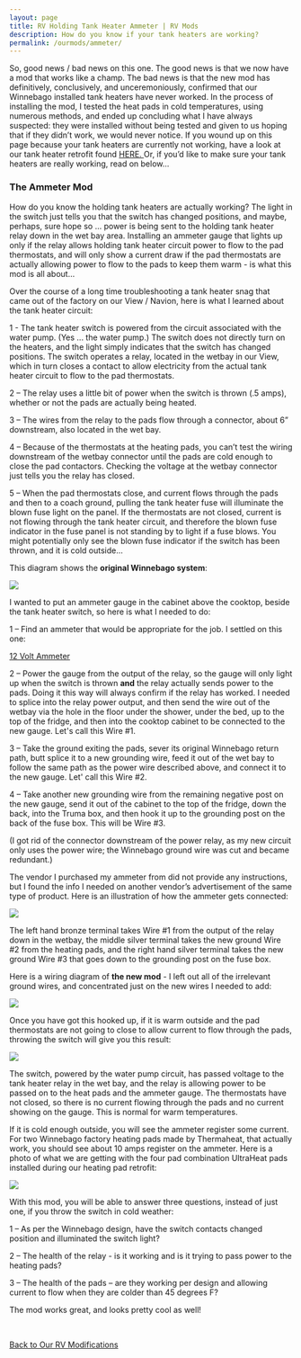 ```yaml
---
layout: page
title: RV Holding Tank Heater Ammeter | RV Mods
description: How do you know if your tank heaters are working?
permalink: /ourmods/ammeter/
---
```


So, good news / bad news on this one.  The good news is that we now have a mod that works like a champ.  The bad news is that the new mod has definitively, conclusively, and unceremoniously, confirmed that our Winnebago installed tank heaters have never worked.  In the process of installing the mod, I tested the heat pads in cold temperatures, using numerous methods, and ended up concluding what I have always suspected: they were installed without being tested and given to us hoping that if they didn’t work, we would never notice.  If you wound up on this page because your tank heaters are currently not working, have a look at our tank heater retrofit found <a href = "https://our2020view.ca/ourmods/tankheaters/ " target="_blank">HERE. </a>  Or, if you’d like to make sure your tank heaters are really working, read on below... 

<h3>The Ammeter Mod</h3>

How do you know the holding tank heaters are actually working?  The light in the switch just tells you that the switch has changed positions, and maybe, perhaps, sure hope so ... power is being sent to the holding tank heater relay down in the wet bay area.  Installing an ammeter gauge that lights up only if the relay allows holding tank heater circuit power to flow to the pad thermostats, and will only show a current draw if the pad thermostats are actually allowing power to flow to the pads to keep them warm - is what this mod is all about...

Over the course of a long time troubleshooting a tank heater snag that came out of the factory on our View / Navion, here is what I learned about the tank heater circuit:

1 - The tank heater switch is powered from the circuit associated with the water pump.  (Yes ... the water pump.)  The switch does not directly turn on the heaters, and the light simply indicates that the switch has changed positions.  The switch operates a relay, located in the wetbay in our View, which in turn closes a contact to allow electricity from the actual tank heater circuit to flow to the pad thermostats.  

2 – The relay uses a little bit of power when the switch is thrown (.5 amps), whether or not the pads are actually being heated.

3 – The wires from the relay to the pads flow through a connector, about 6” downstream, also located in the wet bay.

4 – Because of the thermostats at the heating pads, you can’t test the wiring downstream of the wetbay connector until the pads are cold enough to close the pad contactors.  Checking the voltage at the wetbay connector just tells you the relay has closed.

5 – When the pad thermostats close, and current flows through the pads and then to a coach ground, pulling the tank heater fuse will illuminate the blown fuse light on the panel.  If the thermostats are not closed, current is not flowing through the tank heater circuit, and therefore the blown fuse indicator in the fuse panel is not standing by to light if a fuse blows.  You might potentially only see the blown fuse indicator if the switch has been thrown, and it is cold outside...

This diagram shows the **original Winnebago system**:

<img src="/assets/weboriginalheatercircuit.jpg"/>

I wanted to put an ammeter gauge in the cabinet above the cooktop, beside the tank heater switch, so here is what I needed to do:

1 – Find an ammeter that would be appropriate for the job.  I settled on this one:

<a href = "https://www.amazon.ca/gp/product/B08FX7JZ5D/ref=ppx_yo_dt_b_asin_title_o00_s01?ie=UTF8&psc=1 " target="_blank">12 Volt Ammeter </a>

2 – Power the gauge from the output of the relay, so the gauge will only light up when the switch is thrown **and** the relay actually sends power to the pads.  Doing it this way will always confirm if the relay has worked.  I needed to splice into the relay power output, and then send the wire out of the wetbay via the hole in the floor under the shower, under the bed, up to the top of the fridge, and then into the cooktop cabinet to be connected to the new gauge.  Let's call this Wire #1.

3 – Take the ground exiting the pads, sever its original Winnebago return path, butt splice it to a new grounding wire, feed it out of the wet bay to follow the same path as the power wire described above, and connect it to the new gauge.  Let' call this Wire #2.

4 – Take another new grounding wire from the remaining negative post on the new gauge, send it out of the cabinet to the top of the fridge, down the back, into the Truma box, and then hook it up to the grounding post on the back of the fuse box.  This will be Wire #3.

(I got rid of the connector downstream of the power relay, as my new circuit only uses the power wire; the Winnebago ground wire was cut and became redundant.)

The vendor I purchased my ammeter from did not provide any instructions, but I found the info I needed on another vendor’s advertisement of the same type of product.  Here is an illustration of how the ammeter gets connected:

<img src="/assets/webammeterdiagram2.jpg"/>

The left hand bronze terminal takes Wire #1 from the output of the relay down in the wetbay, the middle silver terminal takes the new ground Wire #2 from the heating pads, and the right hand silver terminal takes the new ground Wire #3 that goes down to the grounding post on the fuse box.  

Here is a wiring diagram of **the new mod** - I left out all of the irrelevant ground wires, and concentrated just on the new wires I needed to add:

<img src="/assets/webammeterdiagramV5.jpg"/>

Once you have got this hooked up, if it is warm outside and the pad thermostats are not going to close to allow current to flow through the pads, throwing the switch will give you this result:

<img src="/assets/webammeter16a.jpg"/>

The switch, powered by the water pump circuit, has passed voltage to the tank heater relay in the wet bay, and the relay is allowing power to be passed on to the heat pads and the ammeter gauge.  The thermostats have not closed, so there is no current flowing through the pads and no current showing on the gauge.  This is normal for warm temperatures.

If it is cold enough outside, you will see the ammeter register some current.  For two Winnebago factory heating pads made by Thermaheat, that actually work, you should see about 10 amps register on the ammeter.  Here is a photo of what we are getting with the four pad combination UltraHeat pads installed during our heating pad retrofit:

<img src="/assets/webammeter99.jpg"/>

With this mod, you will be able to answer three questions, instead of just one, if you throw the switch in cold weather:

1 – As per the Winnebago design, have the switch contacts changed position and illuminated the switch light?

2 – The health of the relay - is it working and is it trying to pass power to the heating pads?

3 – The health of the pads – are they working per design and allowing current to flow when they are colder than 45 degrees F?

The mod works great, and looks pretty cool as well!



<br>

[Back to Our RV Modifications](/ourmods/)
